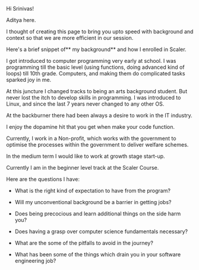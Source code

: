 
Hi Srinivas! 

Aditya here. 

I thought of creating this page to bring you upto speed with background and context so that we are more efficient in our session. 

Here's a brief snippet of** my background** and how I enrolled in Scaler. 

I got introduced to computer programming very early  at school. I was programming till the basic level (using functions, doing advanced kind of loops) till 10th grade. Computers, and making them do complicated tasks sparked joy in me. 

At this juncture I changed tracks to being an arts background student. But never lost the itch to develop skills in programming. I was introduced to Linux, and since the last 7 years never changed to any other OS. 

At the backburner there had been always a desire to work in the IT industry. 

I enjoy the dopamine hit that you get when make your code function. 

Currently, I work in a Non-profit, which works with the government to optimise the processes within the government to deliver welfare schemes. 

In the medium term I would like to work at growth stage start-up.

Currently I am in the beginner level track at the Scaler Course.  

Here are the questions I have: 

- What is the right kind of expectation to have from the program? 

- Will my unconventional background be a barrier in getting jobs? 

- Does being precocious and learn additional things on the side harm you?  

- Does having a grasp over computer science fundamentals necessary? 

- What are the some of the pitfalls to avoid in the journey? 

- What has been some of the things which drain you in your software engineering job? 
